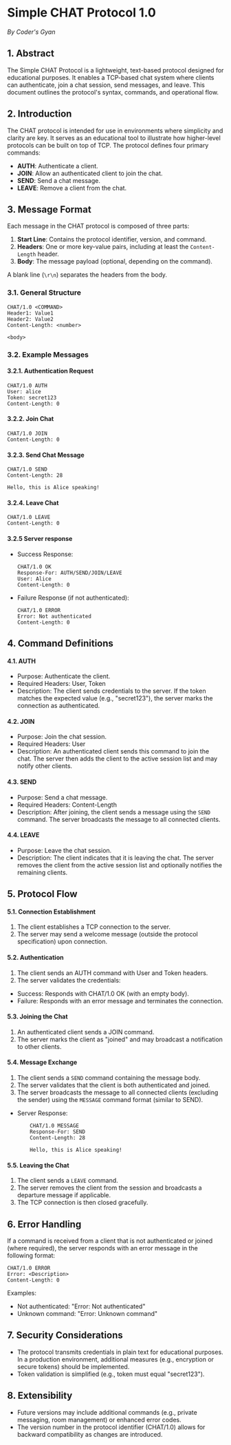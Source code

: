 # Simple CHAT Protocol 1.0

_By Coder's Gyan_

## 1. Abstract

The Simple CHAT Protocol is a lightweight, text-based protocol designed for educational purposes. It enables a TCP-based chat system where clients can authenticate, join a chat session, send messages, and leave. This document outlines the protocol's syntax, commands, and operational flow.

## 2. Introduction

The CHAT protocol is intended for use in environments where simplicity and clarity are key. It serves as an educational tool to illustrate how higher-level protocols can be built on top of TCP. The protocol defines four primary commands:

-   **AUTH**: Authenticate a client.
-   **JOIN**: Allow an authenticated client to join the chat.
-   **SEND**: Send a chat message.
-   **LEAVE**: Remove a client from the chat.

## 3. Message Format

Each message in the CHAT protocol is composed of three parts:

1. **Start Line**: Contains the protocol identifier, version, and command.
2. **Headers**: One or more key-value pairs, including at least the `Content-Length` header.
3. **Body**: The message payload (optional, depending on the command).

A blank line (`\r\n`) separates the headers from the body.

### 3.1. General Structure

```
CHAT/1.0 <COMMAND>
Header1: Value1
Header2: Value2
Content-Length: <number>

<body>
```

### 3.2. Example Messages

#### 3.2.1. Authentication Request

```
CHAT/1.0 AUTH
User: alice
Token: secret123
Content-Length: 0
```

#### 3.2.2. Join Chat

```
CHAT/1.0 JOIN
Content-Length: 0
```

#### 3.2.3. Send Chat Message

```
CHAT/1.0 SEND
Content-Length: 28

Hello, this is Alice speaking!
```

#### 3.2.4. Leave Chat

```
CHAT/1.0 LEAVE
Content-Length: 0

```

#### 3.2.5 Server response

-   Success Response:
    ```
    CHAT/1.0 OK
    Response-For: AUTH/SEND/JOIN/LEAVE
    User: Alice
    Content-Length: 0
    ```
-   Failure Response (if not authenticated):
    ```
    CHAT/1.0 ERROR
    Error: Not authenticated
    Content-Length: 0
    ```

## 4. Command Definitions

#### 4.1. AUTH

-   Purpose: Authenticate the client.
-   Required Headers: User, Token
-   Description:
    The client sends credentials to the server. If the token matches the expected value (e.g., "secret123"), the server marks the connection as authenticated.

#### 4.2. JOIN

-   Purpose: Join the chat session.
-   Required Headers: User
-   Description:
    An authenticated client sends this command to join the chat. The server then adds the client to the active session list and may notify other clients.

#### 4.3. SEND

-   Purpose: Send a chat message.
-   Required Headers: Content-Length
-   Description:
    After joining, the client sends a message using the `SEND` command. The server broadcasts the message to all connected clients.

#### 4.4. LEAVE

-   Purpose: Leave the chat session.
-   Description:
    The client indicates that it is leaving the chat. The server removes the client from the active session list and optionally notifies the remaining clients.

## 5. Protocol Flow

#### 5.1. Connection Establishment

1. The client establishes a TCP connection to the server.
2. The server may send a welcome message (outside the protocol specification) upon connection.

#### 5.2. Authentication

1. The client sends an AUTH command with User and Token headers.
2. The server validates the credentials:

-   Success: Responds with CHAT/1.0 OK (with an empty body).
-   Failure: Responds with an error message and terminates the connection.

#### 5.3. Joining the Chat

1. An authenticated client sends a JOIN command.
2. The server marks the client as "joined" and may broadcast a notification to other clients.

#### 5.4. Message Exchange

1. The client sends a `SEND` command containing the message body.
2. The server validates that the client is both authenticated and joined.
3. The server broadcasts the message to all connected clients (excluding the sender) using the `MESSAGE` command format (similar to SEND).

-   Server Response:

    ```
        CHAT/1.0 MESSAGE
        Response-For: SEND
        Content-Length: 28

        Hello, this is Alice speaking!
    ```

#### 5.5. Leaving the Chat

1. The client sends a `LEAVE` command.
2. The server removes the client from the session and broadcasts a departure message if applicable.
3. The TCP connection is then closed gracefully.

## 6. Error Handling

If a command is received from a client that is not authenticated or joined (where required), the server responds with an error message in the following format:

```
CHAT/1.0 ERROR
Error: <Description>
Content-Length: 0
```

Examples:

-   Not authenticated: "Error: Not authenticated"
-   Unknown command: "Error: Unknown command"

## 7. Security Considerations

-   The protocol transmits credentials in plain text for educational purposes. In a production environment, additional measures (e.g., encryption or secure tokens) should be implemented.
-   Token validation is simplified (e.g., token must equal "secret123").

## 8. Extensibility

-   Future versions may include additional commands (e.g., private messaging, room management) or enhanced error codes.
-   The version number in the protocol identifier (CHAT/1.0) allows for backward compatibility as changes are introduced.